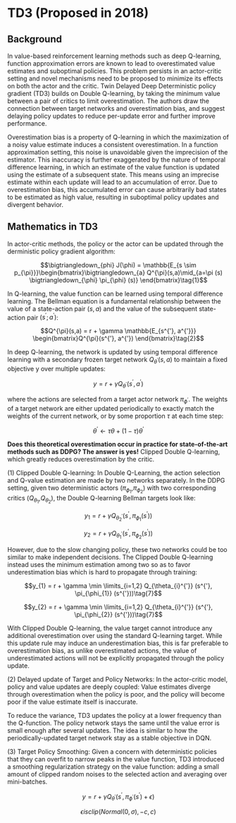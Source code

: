 # TD3 (Proposed in 2018)

## Background

In value-based reinforcement learning methods such as deep Q-learning, function approximation errors are known to lead to overestimated value estimates and suboptimal policies. This problem persists in an actor-critic setting and novel mechanisms need to be proposed to minimize its effects on both the actor and the critic. Twin Delayed Deep Deterministic policy gradient (TD3) builds on Double Q-learning, by taking the minimum value between a pair of critics to limit overestimation. The authors draw the connection between target networks and overestimation bias, and suggest delaying policy updates to reduce per-update error and further improve performance.

Overestimation bias is a property of Q-learning in which the maximization of a noisy value estimate induces a consistent
overestimation. In a function approximation setting, this noise is unavoidable given the imprecision of the estimator. This inaccuracy is further exaggerated by the nature of temporal difference learning, in which an estimate of the value function
is updated using the estimate of a subsequent state. This means using an imprecise estimate within each update will lead to an accumulation of error. Due to overestimation bias, this accumulated error can cause arbitrarily bad states to be estimated as high value, resulting in suboptimal policy updates and divergent behavior.

## Mathematics in TD3

In actor-critic methods, the policy or the actor can be updated through the derministic policy gradient algorithm:

$$\bigtriangledown_{phi} J(\phi) = \mathbb{E_{s \sim p_{\pi}}}\begin{bmatrix}\bigtriangledown_{a} Q^{\pi}(s,a)\mid_{a=\pi (s) \bigtriangledown_{\phi} \pi_{\phi} (s)} \end{bmatrix}\tag{1}$$

In Q-learning, the value function can be learned using temporal difference learning. The Bellman equation is a fundamental relationship between the value of a state-action pair $(s, a)$ and the value of the subsequent state-action pair $(s^{'}; a^{'})$:

$$Q^{\pi}(s,a) = r + \gamma \mathbb{E_{s^{'}, a^{'}}} \begin{bmatrix}Q^{\pi}(s^{'}, a^{'}) \end{bmatrix}\tag{2}$$

In deep Q-learning, the network is updated by using temporal difference learning with a secondary frozen target network $Q_{\theta^{'}} (s,a)$ to maintain a fixed objective y over multiple updates:

$$y = r + \gamma Q_{\theta^{'}}(s^{'}, a^{'})\tag{3}$$

where the actions are selected from a target actor network $\pi_{\phi^{'}}$. The weights of a target network are either updated periodically to exactly match the weights of the current network, or by some proportion $\tau$ at each time step:

$$\theta^{'} \leftarrow \tau \theta + (1-\tau)\theta^{'}\tag{4}$$

**Does this theoretical overestimation occur in practice for state-of-the-art methods such as DDPG? The answer is yes!** Clipped Double Q-learning, which greatly reduces overestimation by the critic.

(1) Clipped Double Q-learning: In Double Q-Learning, the action selection and Q-value estimation are made by two networks separately. In the DDPG setting, given two deterministic actors ($\pi_{\phi_{1}}$,$\pi_{\phi_{2}}$) with two corresponding critics ($Q_{\theta_{1}}$,$Q_{\theta_{2}}$), the Double Q-learning Bellman targets look like:

$$y_{1} = r + \gamma Q_{\theta_{2}^{'}} (s^{'}, \pi_{\phi_{1}} (s^{'}))\tag{5}$$

$$y_{2} = r + \gamma Q_{\theta_{1}^{'}} (s^{'}, \pi_{\phi_{2}} (s^{'}))\tag{6}$$

However, due to the slow changing policy, these two networks could be too similar to make independent decisions. The Clipped Double Q-learning instead uses the minimum estimation among two so as to favor underestimation bias which is hard to propagate through training:

$$y_{1} = r + \gamma \min \limits_{i=1,2} Q_{\theta_{i}^{'}} (s^{'}, \pi_{\phi_{1}} (s^{'}))\tag{7}$$

$$y_{2} = r + \gamma \min \limits_{i=1,2} Q_{\theta_{i}^{'}} (s^{'}, \pi_{\phi_{2}} (s^{'}))\tag{7}$$

With Clipped Double Q-learning, the value target cannot introduce any additional overestimation over using the standard Q-learning target. While this update rule may induce an underestimation bias, this is far preferable to overestimation bias, as unlike overestimated actions, the value of underestimated actions will not be explicitly propagated through the policy update.

(2) Delayed update of Target and Policy Networks: In the actor-critic model, policy and value updates are deeply coupled: Value estimates diverge through overestimation when the policy is poor, and the policy will become poor if the value estimate itself is inaccurate.

To reduce the variance, TD3 updates the policy at a lower frequency than the Q-function. The policy network stays the same until the value error is small enough after several updates. The idea is similar to how the periodically-updated target network stay as a stable objective in DQN.

(3) Target Policy Smoothing: Given a concern with deterministic policies that they can overfit to narrow peaks in the value function, TD3 introduced a smoothing regularization strategy on the value function: adding a small amount of clipped random noises to the selected action and averaging over mini-batches.

$$y = r + \gamma Q_{\theta^{'}} (s^{'}, \pi_{\phi^{'}} (s^{'}) + \epsilon)\tag{8}$$

$$\epsilon is clip (Normal(0, \sigma), -c, c)\tag{9}$$
